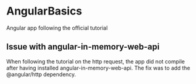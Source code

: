 # AngularBasics
Angular app following the official tutorial

## Issue with angular-in-memory-web-api
When following the tutorial on the http request, the app did not compile
after having installed angular-in-memory-web-api. The fix was to add 
the @angular/http dependency.

